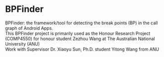 # BPFinder
BPFinder: the framework/tool for detecting the break points (BP) in the call graph of Android Apps. <br>
This BPFinder project is primarily used as the Honour Research Project (COMP4550) for honour student Zezhou Wang at The Australian National University (ANU)<br>
Work with Supervisor Dr. Xiaoyu Sun, Ph.D. student Yitong Wang from ANU <br>


